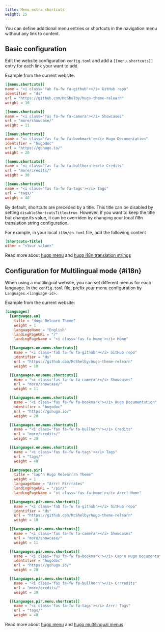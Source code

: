 ```yaml
---
title: Menu extra shortcuts
weight: 25
---
```


You can define additional menu entries or shortcuts in the navigation menu without any link to content.

## Basic configuration

Edit the website configuration `config.toml` and add a `[[menu.shortcuts]]` entry for each link your want to add.

Example from the current website:

````toml
[[menu.shortcuts]]
name = "<i class='fab fa-fw fa-github'></i> GitHub repo"
identifier = "ds"
url = "https://github.com/McShelby/hugo-theme-relearn"
weight = 10

[[menu.shortcuts]]
name = "<i class='fas fa-fw fa-camera'></i> Showcases"
url = "more/showcase/"
weight = 11

[[menu.shortcuts]]
name = "<i class='fas fa-fw fa-bookmark'></i> Hugo Documentation"
identifier = "hugodoc"
url = "https://gohugo.io/"
weight = 20

[[menu.shortcuts]]
name = "<i class='fas fa-fw fa-bullhorn'></i> Credits"
url = "more/credits/"
weight = 30

[[menu.shortcuts]]
name = "<i class='fas fa-fw fa-tags'></i> Tags"
url = "tags/"
weight = 40
````

By default, shortcuts are preceded by a title. This title can be disabled by setting `disableShortcutsTitle=true`.
However, if you want to keep the title but change its value, it can be overriden by changing your local i18n translation string configuration.

For example, in your local `i18n/en.toml` file, add the following content

````toml
[Shortcuts-Title]
other = "<Your value>"
````

Read more about [hugo menu](https://gohugo.io/extras/menus/) and [hugo i18n translation strings](https://gohugo.io/content-management/multilingual/#translation-of-strings)

## Configuration for Multilingual mode {#i18n}

When using a multilingual website, you can set different menus for each language. In the `config.toml` file, prefix your menu configuration by `Languages.<language-id>`.

Example from the current website:

````toml
[Languages]
  [Languages.en]
    title = "Hugo Relearn Theme"
    weight = 1
    languageName = "English"
    landingPageURL = "/"
    landingPageName = "<i class='fas fa-home'></i> Home"

  [[Languages.en.menu.shortcuts]]
    name = "<i class='fab fa-fw fa-github'></i> GitHub repo"
    identifier = "ds"
    url = "https://github.com/McShelby/hugo-theme-relearn"
    weight = 10

  [[Languages.en.menu.shortcuts]]
    name = "<i class='fas fa-fw fa-camera'></i> Showcases"
    url = "more/showcase/"
    weight = 11

  [[Languages.en.menu.shortcuts]]
    name = "<i class='fas fa-fw fa-bookmark'></i> Hugo Documentation"
    identifier = "hugodoc"
    url = "https://gohugo.io/"
    weight = 20

  [[Languages.en.menu.shortcuts]]
    name = "<i class='fas fa-fw fa-bullhorn'></i> Credits"
    url = "more/credits/"
    weight = 30

  [[Languages.en.menu.shortcuts]]
    name = "<i class='fas fa-fw fa-tags'></i> Tags"
    url = "tags/"
    weight = 40

  [Languages.pir]
    title = "Cap'n Hugo Relearrrn Theme"
    weight = 1
    languageName = "Arrr! Pirrrates"
    landingPageURL = "/pir/"
    landingPageName = "<i class='fas fa-home'></i> Arrr! Home"

  [[Languages.pir.menu.shortcuts]]
    name = "<i class='fab fa-fw fa-github'></i> GitHub repo"
    identifier = "ds"
    url = "https://github.com/McShelby/hugo-theme-relearn"
    weight = 10

  [[Languages.pir.menu.shortcuts]]
    name = "<i class='fas fa-fw fa-camera'></i> Showcases"
    url = "more/showcase/"
    weight = 11

  [[Languages.pir.menu.shortcuts]]
    name = "<i class='fas fa-fw fa-bookmark'></i> Cap'n Hugo Documentat'n"
    identifier = "hugodoc"
    url = "https://gohugo.io/"
    weight = 20

  [[Languages.pir.menu.shortcuts]]
    name = "<i class='fas fa-fw fa-bullhorn'></i> Crrredits"
    url = "more/credits/"
    weight = 30

  [[Languages.pir.menu.shortcuts]]
    name = "<i class='fas fa-fw fa-tags'></i> Arrr! Tags"
    url = "tags/"
    weight = 40
````

Read more about [hugo menu](https://gohugo.io/extras/menus/) and [hugo multilingual menus](https://gohugo.io/content-management/multilingual/#menus)